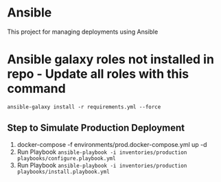 # Ansible
This project for managing deployments using Ansible

# Ansible galaxy roles not installed in repo - Update all roles with this command
`ansible-galaxy install -r requirements.yml --force`

## Step to Simulate Production Deployment
1. docker-compose -f environments/prod.docker-compose.yml up -d
1. Run Playbook `ansible-playbook -i inventories/production playbooks/configure.playbook.yml`
1. Run Playbook `ansible-playbook -i inventories/production playbooks/install.playbook.yml`